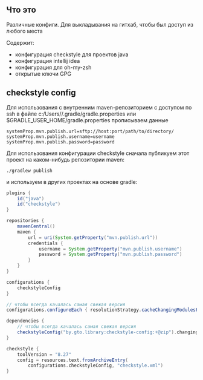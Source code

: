 ## Что это
Различные конфиги. Для выкладывания на гитхаб, чтобы был доступ из любого места

Содержит:
  * конфигурация checkstyle для проектов java
  * конфигурация intellij idea
  * конфигурация для oh-my-zsh
  * открытые ключи GPG

## checkstyle config
Для использования с внутренним maven-репозиторием с доступом по ssh в файле c:/Users/<user>/.gradle/gradle.properties или $GRADLE_USER_HOME/gradle.properties прописываем данные
```properties
systemProp.mvn.publish.url=sftp://host:port/path/to/directory/
systemProp.mvn.publish.username=username
systemProp.mvn.publish.password=password
```

Для использования конфигурации checkstyle сначала публикуем этот проект на каком-нибудь репозитории maven:
```
./gradlew publish
```
и используем в других проектах на основе gradle:
```groovy
plugins {
    id("java")
    id("checkstyle")
}

repositories {
    mavenCentral()
    maven {
        url = uri(System.getProperty("mvn.publish.url"))
        credentials {
            username = System.getProperty("mvn.publish.username")
            password = System.getProperty("mvn.publish.password")
        }
    }
}

configurations {
    checkstyleConfig
}

// чтобы всегда качалась самая свежая версия
configurations.configureEach { resolutionStrategy.cacheChangingModulesFor(4, "seconds") }

dependencies {
    // чтобы всегда качалась самая свежая версия
    checkstyleConfig("by.gto.library:checkstyle-config:+@zip").changing = true
}

checkstyle {
    toolVersion = "8.27"
    config = resources.text.fromArchiveEntry(
        configurations.checkstyleConfig, "checkstyle.xml")
}
```
